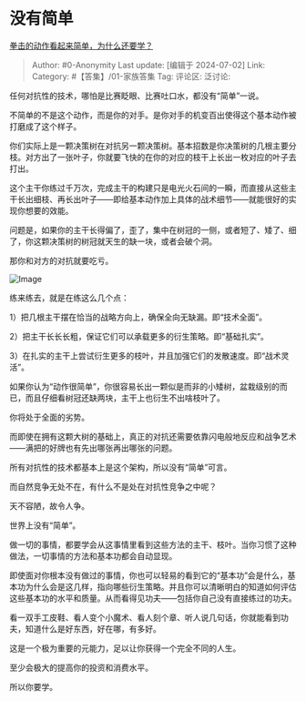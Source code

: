 # 没有简单
[拳击的动作看起来简单，为什么还要学？](https://www.zhihu.com/question/433451128/answer/3549068711)

> Author: #0-Anonymity
> Last update: [编辑于 2024-07-02]
> Link:
> Category: #【答集】/01-家族答集 
> Tag: 
> 评论区:
> 泛讨论:

任何对抗性的技术，哪怕是比赛眨眼、比赛吐口水，都没有“简单”一说。

不简单的不是这个动作，而是你的对手。是你对手的机变百出使得这个基本动作被打磨成了这个样子。

你们实际上是一颗决策树在对抗另一颗决策树。基本招数是你决策树的几根主要分枝。对方出了一张叶子，你就要飞快的在你的对应的枝干上长出一枚对应的叶子去打出。

这个主干你练过千万次，完成主干的构建只是电光火石间的一瞬，而直接从这些主干长出细枝、再长出叶子——即给基本动作加上具体的战术细节——就能很好的实现你想要的效能。

问题是，如果你的主干长得偏了，歪了，集中在树冠的一侧，或者短了、矮了、细了，你这颗决策树的树冠就天生的缺一块，或者会破个洞。

那你和对方的对抗就要吃亏。

![Image](https://picx.zhimg.com/50/v2-c87f2414da2b33a4495f622354bca610_720w.jpg?source=2c26e567)

练来练去，就是在练这么几个点：

1）把几根主干摆在恰当的战略方向上，确保全向无缺漏。即“技术全面”。

2）把主干长长长粗，保证它们可以承载更多的衍生策略。即“基础扎实”。

3）在扎实的主干上尝试衍生更多的枝叶，并且加强它们的发散速度。即“战术灵活”。

如果你认为“动作很简单”，你很容易长出一颗似是而非的小矮树，盆栽级别的而已，而且仔细看树冠还缺两块，主干上也衍生不出啥枝叶了。

你将处于全面的劣势。

而即使在拥有这颗大树的基础上，真正的对抗还需要依靠闪电般地反应和战争艺术——满把的好牌也有先出哪张再出哪张的问题。

所有对抗性的技术都基本上是这个架构，所以没有“简单”可言。

而自然竞争无处不在，有什么不是处在对抗性竞争之中呢？

天不容陋，故令人争。

世界上没有“简单”。

做一切的事情，都要学会从这事情里看到这些方法的主干、枝叶。当你习惯了这种做法，一切事情的方法和基本功都会自动显现。

即使面对你根本没有做过的事情，你也可以轻易的看到它的“基本功”会是什么，基本功为什么会是这几样，指向哪些衍生策略。并且你可以清晰明白的知道如何评估这些基本功的水平和质量。从而看得见功夫——包括你自己没有直接练过的功夫。

看一双手工皮鞋、看人变个小魔术、看人刻个章、听人说几句话，你就能看到功夫，知道什么是好东西，好在哪，有多好。

这是一个极为重要的元能力，足以让你获得一个完全不同的人生。

至少会极大的提高你的投资和消费水平。

所以你要学。